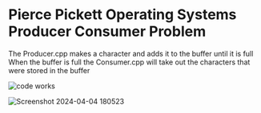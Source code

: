 <h1>Pierce Pickett Operating Systems Producer Consumer Problem</h1>
<bl>
The Producer.cpp makes a character and adds it to the buffer until it is full 
When the buffer is full the Consumer.cpp will take out the characters that were stored in the buffer

![code works](https://github.com/AlwaysWorkingNeverOver/OS/assets/115910495/a0408ce9-17a3-4421-9c72-145d18206286)

![Screenshot 2024-04-04 180523](https://github.com/AlwaysWorkingNeverOver/OS/assets/115910495/b265cdb4-b7f1-4634-9f13-437006ae7df1)
